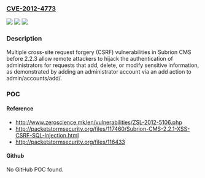 ### [CVE-2012-4773](https://cve.mitre.org/cgi-bin/cvename.cgi?name=CVE-2012-4773)
![](https://img.shields.io/static/v1?label=Product&message=n%2Fa&color=blue)
![](https://img.shields.io/static/v1?label=Version&message=n%2Fa&color=blue)
![](https://img.shields.io/static/v1?label=Vulnerability&message=n%2Fa&color=brighgreen)

### Description

Multiple cross-site request forgery (CSRF) vulnerabilities in Subrion CMS before 2.2.3 allow remote attackers to hijack the authentication of administrators for requests that add, delete, or modify sensitive information, as demonstrated by adding an administrator account via an add action to admin/accounts/add/.

### POC

#### Reference
- http://www.zeroscience.mk/en/vulnerabilities/ZSL-2012-5106.php
- http://packetstormsecurity.org/files/117460/Subrion-CMS-2.2.1-XSS-CSRF-SQL-Injection.html
- http://packetstormsecurity.org/files/116433

#### Github
No GitHub POC found.

